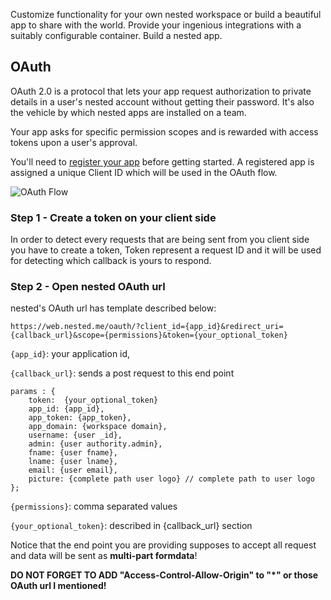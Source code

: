 Customize functionality for your own nested workspace or build a beautiful app to share with the world. Provide your ingenious integrations with a suitably configurable container. Build a nested app.

## OAuth
OAuth 2.0 is a protocol that lets your app request authorization to private details in a user's nested account without getting their password. It's also the vehicle by which nested apps are installed on a team.

Your app asks for specific permission scopes and is rewarded with access tokens upon a user's approval.

You'll need to [register your app](https://store.nested.me/) before getting started. A registered app is assigned a unique Client ID which will be used in the OAuth flow.

![OAuth Flow](https://a.slack-edge.com/bfaba/img/api/slack_oauth_flow_diagram@2x.png)

### Step 1 - Create a token on your client side
In order to detect every requests that are being sent from you client side you have to create a token, Token represent a request ID and it will be used for detecting which callback is yours to respond.

### Step 2 - Open nested OAuth url
nested's OAuth url has template described below:

    https://web.nested.me/oauth/?client_id={app_id}&redirect_uri={callback_url}&scope={permissions}&token={your_optional_token}

`{app_id}`: your application id,

`{callback_url}`: sends a post request to this end point

    params : {
	    token:  {your_optional_token}
	    app_id: {app_id},
	    app_token: {app_token},
	    app_domain: {workspace domain},
	    username: {user _id},
	    admin: {user authority.admin},
	    fname: {user fname},
	    lname: {user lname},
	    email: {user email},
	    picture: {complete path user logo} // complete path to user logo
    };

`{permissions}`: comma separated values

`{your_optional_token}`: described in {callback_url} section

Notice that the end point you are providing supposes to accept all request and data will be sent as  **multi-part formdata**!

**DO NOT FORGET TO ADD "Access-Control-Allow-Origin" to "*" or those OAuth url I mentioned!**